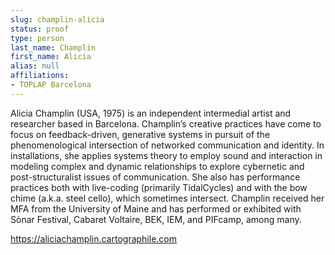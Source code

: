 ```yaml
---
slug: champlin-alicia
status: proof
type: person
last_name: Champlin
first_name: Alicia
alias: null
affiliations:
- TOPLAP Barcelona
---
```


Alicia Champlin (USA, 1975) is an independent intermedial artist and researcher based in Barcelona. Champlin’s creative practices have come to focus on feedback-driven, generative systems in pursuit of the phenomenological intersection of networked communication and identity. In installations, she applies systems theory to employ sound and interaction in modeling complex and dynamic relationships to explore cybernetic and post-structuralist issues of communication. She also has performance practices both with live-coding (primarily TidalCycles) and with the bow chime (a.k.a. steel cello), which sometimes intersect. Champlin received her MFA from the University of Maine and has performed or exhibited with Sònar Festival, Cabaret Voltaire, BEK, IEM, and PIFcamp, among many.

https://aliciachamplin.cartographile.com 

